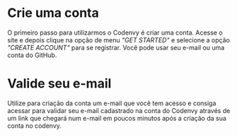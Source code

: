 # Crie uma conta

O primeiro passo para utilizarmos o Codenvy é criar uma conta. Acesse o site e depois clique na opção de menu _"GET STARTED"_ e selecione a opção _"CREATE ACCOUNT"_ para se registrar. Você pode usar seu e-mail ou uma conta do GitHub.

# Valide seu e-mail

Utilize para criação da conta um e-mail que você tem acesso e consiga acessar para validar seu e-mail cadastrado na conta do Codenvy através de um link que chegará num e-mail em poucos minutos após a criação da sua conta no codenvy.
